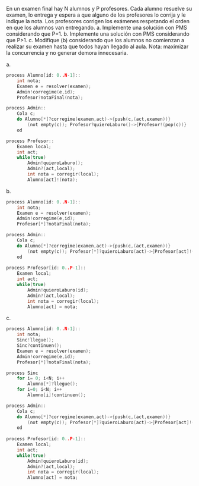 En un examen final hay N alumnos y P profesores. Cada alumno resuelve su examen, lo entrega y espera a que alguno de los profesores lo corrija y le indique la nota. Los
profesores corrigen los exámenes respetando el orden en que los alumnos van entregando.
a. Implemente una solución con PMS considerando que P=1.
b. Implemente una solución con PMS considerando que P>1.
c. Modifique (b) considerando que los alumnos no comienzan a realizar su examen hasta que todos hayan llegado al aula.
Nota: maximizar la concurrencia y no generar demora innecesaria.

a.
```c
process Alumno[id: 0..N-1]::
	int nota;
	Examen e = resolver(examen);
	Admin!corregime(e,id);
	Profesor?notaFinal(nota);

process Admin::
	Cola c;
	do Alumno[*]?corregime(examen,act)->{push(c,(act,examen))}
		(not empty(c)); Profesor?quieroLaburo()->{Profesor!(pop(c))}
	od

process Profesor::
	Examen local;
	int act;
	while(true)
		Admin!quieroLaburo();
		Admin?(act,local);
		int nota = corregir(local);
		Alumno[act]!(nota);
```
b.
```c
process Alumno[id: 0..N-1]::
	int nota;
	Examen e = resolver(examen);
	Admin!corregime(e,id);
	Profesor[*]?notaFinal(nota);

process Admin::
	Cola c;
	do Alumno[*]?corregime(examen,act)->{push(c,(act,examen))}
		(not empty(c)); Profesor[*]?quieroLaburo(act)->{Profesor[act]!(pop(c))}
	od
	
process Profesor[id: 0..P-1]::
	Examen local;
	int act;
	while(true)
		Admin!quieroLaburo(id);
		Admin?(act,local);
		int nota = corregir(local);
		Alumno[act] = nota;
```
c.
```c
process Alumno[id: 0..N-1]::
	int nota;
	Sinc!llegue();
	Sinc?continuen();
	Examen e = resolver(examen);
	Admin!corregime(e,id);
	Profesor[*]?notaFinal(nota);

process Sinc
	for i= 0; i<N; i++
		Alumno[*]?llegue();
	for i=0; i<N; i++
		Alumno[i]!continuen();

process Admin::
	Cola c;
	do Alumno[*]?corregime(examen,act)->{push(c,(act,examen))}
		(not empty(c)); Profesor[*]?quieroLaburo(act)->{Profesor[act]!(pop(c))}
	od
	
process Profesor[id: 0..P-1]::
	Examen local;
	int act;
	while(true)
		Admin!quieroLaburo(id);
		Admin?(act,local);
		int nota = corregir(local);
		Alumno[act] = nota;
```